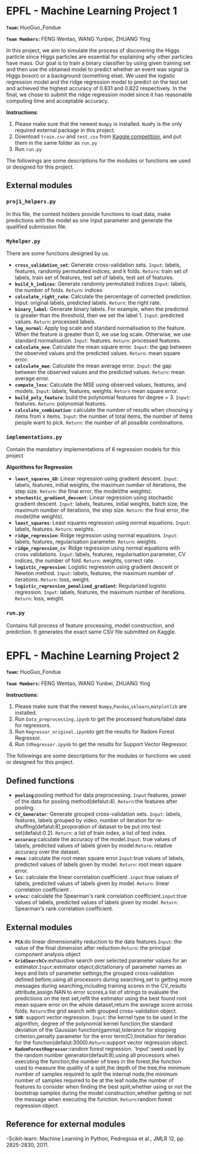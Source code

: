 # EPFL - Machine Learning Project 1 

**`Team`:** HuoGuo_Fondue

**`Team Members`:** FENG Wentao, WANG Yunbei, ZHUANG Ying

In this project, we aim to simulate the process of discovering the Higgs particle since Higgs particles are essential for explaining why other particles have mass. Our goal is to train a binary classifier by using given training set and then use the obtained model to predict whether an event was signal (a Higgs boson) or a background (something else). We used the logistic regression model and the ridge regression model to predict on the test set and achieved the highest accuracy of 0.831 and 0.822 respectively. In the final, we chose to submit the ridge regression model since it has reasonable computing time and acceptable accuracy.

**Instructions**:
1. Please make sure that the newest `Numpy` is installed. `NumPy` is the only required external package in this project.
2. Download `train.csv` and `test.csv` from [Kaggle competition](https://www.kaggle.com/c/epfml18-higgs/data), and put them in the same folder as `run.py`
3. Run `run.py`



The followings are some descriptions for the modules or functions we used or designed for this project.


## External modules
### `proj1_helpers.py`
In this file, the contest holders provide functions to load data, make predictions with the model as one input parameter and generate the qualified submission file.

### `Myhelper.py`
There are some functions designed by us.
- **`cross_validation_set`**: Generate cross-validation sets. `Input`: labels, features, randomly permutated indices, and k folds. `Return`: train set of labels, train set of features, test set of labels, test set of features.
- **`build_k_indices`**: Generate randomly permutated indices  `Input`: labels, the number of folds. `Return`: indices
- **`calculate_right_rate`**: Calculate the percentage of corrected prediction. Input: original labels, predicted labels. `Return`: the right rate.
- **`binary_label`**: Generate binary labels. For example, when the predicted is greater than the threshold, then we set the label 1. `Input`: predicted values. `Return`: processed labels.
- **`log_normal`**: Apply log scale and standard normalisation to the feature. When the feature is greater than 0, we use log scale. Otherwise, we use standard normalisation. `Input`: features. `Return`: processed features.
- **`calculate_mse`**: Calculate the mean square error. `Input`: the gap between the observed values and the predicted values. `Return`: mean square error.
- **`calculate_mae`**: Calculate the mean average error. `Input`: the gap between the observed values and the predicted values. `Return`: mean average error.
- **`compute_loss`**: Calculate the MSE using observed values, features, and models. `Input`: labels, features, weights. `Return` mean square error.
- **`build_poly_feature`**: build the polynomial features for degree = 3. `Input`: features. `Return`: polynomial features.
- **`calculate_combination`**: calculate the number of results when choosing y items from x items. `Input`: the number of total items, the number of items people want to pick. `Return`: the number of all possible combinations.

### `implementations.py`
Contain the mandatory implementations of  6 regression models for this project

**Algorithms for Regression**
- **`least_squares_GD`**: Linear regression using gradient descent. `Input`: labels, features, initial weights, the maximum number of iterations, the step size. `Return`: the final error, the model(the weights).
- **`stochastic_gradient_descent`**: Linear regression using stochastic gradient descent. `Input`: labels, features, initial weights, batch size, the maximum number of iterations, the step size. `Return`: the final error, the model(the weights).
- **`least_squares`**: Least squares regression using normal equations. `Input`: labels, features. `Return`: weights.
- **`ridge_regression`**: Ridge regression using normal equations. `Input`: labels, features, regularisation parameter. `Return`: weights.
- **`ridge_regression_cv`**: Ridge regression using normal equations with cross validations. `Input`: labels, features, regularisation parameter, CV indices, the number of fold. `Return`: weights, correct rate.
- **`logistic_regression`**: Logistic regression using gradient descent or Newton method. `Input`: labels, features, the maximum number of iterations. `Return`: loss, weight.
- **`logistic_regression_penalized_gradient`**: Regularized logistic regression. `Input`: labels, features, the maximum number of iterations. `Return`: loss, weight.

### `run.py`
Contains full process of feature processing, model construction, and prediction. It generates the exact same CSV file submitted on Kaggle.



# EPFL - Machine Learning Project 2

**`Team`:** HuoGuo_Fondue

**`Team Members`:** FENG Wentao, WANG Yunbei, ZHUANG Ying

**Instructions**:
1. Please make sure that the newest `Numpy`,`Pandas`,`sklearn`,`matplotlib` are installed. 
2. Run `Data_preprocessing.ipynb` to get the processed feature/label data for regressors.
3. Run `Regressor_original.ipynb`to get the results for Radom Forest Regressor.
4. Run `SVRegressor.ipynb` to get the results for Support Vector Regressor.



The followings are some descriptions for the modules or functions we used or designed for this project.

## Defined functions

- **`pooling`**:pooling method for data preprocessing. `Input`:features, power of the data for pooling method(defalut:4). `Return`:the features after pooling. 
- **`CV_Generator`**: Generate grouped cross-validation sets. `Input`: labels, features, labels grouped by video, number of iteration for re-shuffing(defalut:8),proporation of dataset to be put into test set(defalut:0.2). `Return`: a list of train index, a list of test index.
- **`accuracy`**:calculate the accuracy of the model.`Input`: true values of labels, predicted values of labels given by model.`Return`: relative accuracy over the dataset.
- **`rmse`**: calculate the root mean square error.`Input`:true values of labels, predicted values of labels given by model. `Return`: root mean square error.
- **`lcc`**: calculate the linear correlation coefficient .`input`:true values of labels, predicted values of labels given by model. `Return`: linear correlation coefficient .
- **`srocc`**: calculate the Spearman's rank correlation coefficient.`input`:true values of labels, predicted values of labels given by model. `Return`: Spearman's rank correlation coefficient.

## External modules

- **`PCA`**:do linear dimensionality reduction to the data features.`Input`: the value of the final dimension after reduction.`Return`: the principal component analysis object
- **`GridSearchCv`**:exhaustive search over selected parameter values for an estimator.`Input`:estimator object,dictationary of parameter names as keys and lists of parameter settings,the grouped cross-validation defined before,using all processors during searching,set to getting more messages during searching,including training scores in the CV_results attribute,assign NAN to error scores,a list of strings to evaluate the predictions on the test set,refit the estimator using the best found root mean square error on the whole dataset,return the average score across folds. `Return`:the grid search with grouped cross-validation object.
- **`SVR`**: support vector regression. `Input`: the kernel type to be used in the algorithm, degree of the polynomial kernel function,the standard deviation of the Gaussian function(gamma),tolerance for stopping criterion,penalty parameter for the error term(C),limitation for iteration for the function(defalut:3000).`Return`:support vector regression object.
- **`RadomForestRegressor`**:random forest regression. 'Input':seed used by the random number generator(default:8),using all processors when executing the function,the number of trees in the forest,the function used to measure the quality of a split,the depth of the tree,the minimum number of samples required to split the internal node,the minimum number of samples required to be at the leaf node,the number of features to consider when finding the best split,whether using or not the bootstrap samples during the model construction,whether getting or not the message when executing the function. `Return`:random forest regression object.  

## Reference for external modules 
-Scikit-learn: Machine Learning in Python, Pedregosa et al., JMLR 12, pp. 2825-2830, 2011.



